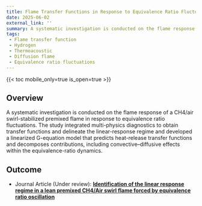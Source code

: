 ```yaml
---
title: Flame Transfer Functions in Response to Equivalence Ratio Fluctuations
date: 2025-06-02
external_link: ''
summary: A systematic investigation is conducted on the flame response of a CH4/air swirl-stabilized premixed flame. 
tags:
 - Flame transfer function
 - Hydrogen
 - Thermoacoustic
 - Diffusion flame
 - Equivalence ratio fluctuations
---
```


{{< toc mobile_only=true is_open=true >}}

## Overview

A systematic investigation is conducted on the flame response of a CH4/air swirl-stabilized premixed flame in response to equivalence ratio fluctuations. The study integrated multi-physics diagnostics to obtain transfer functions and delineate the linear-response regime and developed a linearized G-equation model that predicts heat-release transfer functions and decomposes contributions, including convective–diffusive effects within the equivalence-ratio dynamics.

## Outcome
- Journal Article (Under review): [**Identification of the linear response regime in a lean premixed CH4/Air swirl flame forced by equivalence ratio oscillation**](/publication/Z_Zhao_CnF_WorkingPaper/)

<!--more-->
